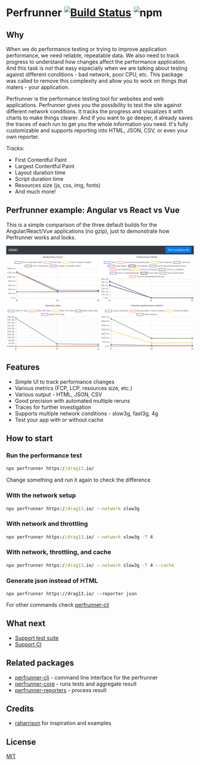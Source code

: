 # Perfrunner [![Build Status](https://travis-ci.org/Drag13/perfrunner.svg?branch=master)](https://travis-ci.org/Drag13/perfrunner) ![npm](https://img.shields.io/npm/dw/perfrunner)

## Why

When we do performance testing or trying to improve application performance, we need reliable, repeatable data. We also need to track progress to understand how changes affect the performance application. And this task is not that easy especially when we are talking about testing against different conditions - bad network, poor CPU, etc. This package was called to remove this complexity and allow you to work on things that maters - your application.

Perfrunner is the performance testing tool for websites and web applications. Perfrunner gives you the possibility to test the site against different network conditions. It tracks the progress and visualizes it with charts to make things clearer. And if you want to go deeper, it already saves the traces of each run to get you the whole information you need. It's fully customizable and supports reporting into HTML, JSON, CSV, or even your own reporter.

Tracks:

* First Contentful Paint
* Largest Contentful Paint
* Layout duration time
* Script duration time
* Resources size (js, css, img, fonts)
* And much more!

## Perfrunner example: Angular vs React vs Vue

This is a simple comparison of the three default builds for the Angular/React/Vue applications (no gzip), just to demonstrate how Perfrunner works and looks.

![perfrunner-example](./packages/perfrunner-cli/docs/default-html-reporter-example-angular-react-vue.PNG)

## Features

* Simple UI to track performance changes
* Various metrics (FCP, LCP, resources size, etc.)
* Various output - HTML, JSON, CSV
* Good precision with automated multiple reruns
* Traces for further investigation
* Supports multiple network conditions - slow3g, fast3g, 4g
* Test your app with or without cache

## How to start

### Run the performance test

```cmd
npx perfrunner https://drag13.io/
```

Change something and run it again to check the difference

### With the network setup

```cmd
npx perfrunner https://drag13.io/ --network slow3g
```

### With network and throttling

```cmd
npx perfrunner https://drag13.io/ --network slow3g -T 4
```

### With network, throttling, and cache

```cmd
npx perfrunner https://drag13.io/ --network slow3g -T 4 --cache
```

### Generate json instead of HTML

```
npx perfrunner https://drag13.io/ --reporter json
```

For other commands check [perfrunner-cli](./packages/perfrunner-cli)

## What next

* [Support test suite](https://github.com/Drag13/perfrunner/issues/37)
* [Support CI](https://github.com/Drag13/perfrunner/issues/38)


## Related packages

* [perfrunner-cli](./packages/perfrunner-cli) - command line interface for the perfrunner
* [perfrunner-core](./packages/perfrunner-core) - runs tests and aggregate result
* [perfrunner-reporters](./packages/perfrunner-reporters) - process result

## Credits

* [raharrison](https://github.com/raharrison) for inspiration and examples

## License

[MIT](./LICENSE)